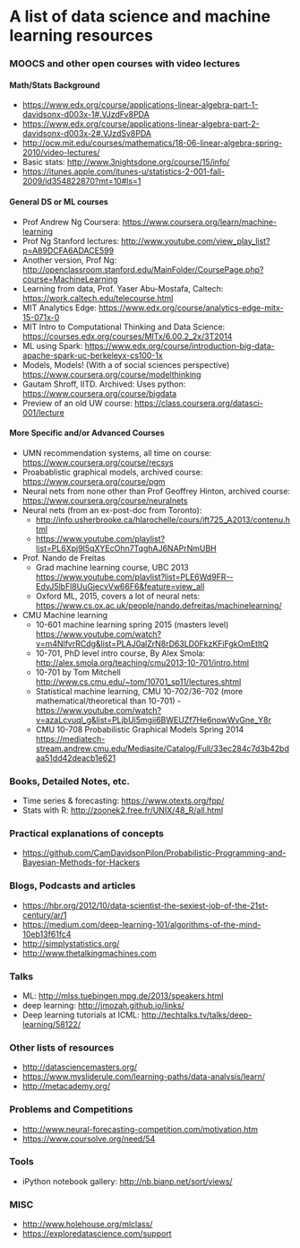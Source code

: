 # A list of data science and machine learning resources

### MOOCS and other open courses with video lectures
  
#### Math/Stats Background
* https://www.edx.org/course/applications-linear-algebra-part-1-davidsonx-d003x-1#.VJzdFv8PDA  
* https://www.edx.org/course/applications-linear-algebra-part-2-davidsonx-d003x-2#.VJzdSv8PDA  
* http://ocw.mit.edu/courses/mathematics/18-06-linear-algebra-spring-2010/video-lectures/  
* Basic stats: http://www.3nightsdone.org/course/15/info/  
* https://itunes.apple.com/itunes-u/statistics-2-001-fall-2009/id354822870?mt=10#ls=1  
  
#### General DS or ML courses
* Prof Andrew Ng Coursera: https://www.coursera.org/learn/machine-learning
* Prof Ng Stanford lectures: http://www.youtube.com/view_play_list?p=A89DCFA6ADACE599  
* Another version, Prof Ng: http://openclassroom.stanford.edu/MainFolder/CoursePage.php?course=MachineLearning
* Learning from data, Prof. Yaser Abu-Mostafa, Caltech: https://work.caltech.edu/telecourse.html
* MIT Analytics Edge: https://www.edx.org/course/analytics-edge-mitx-15-071x-0  
* MIT Intro to Computational Thinking and Data Science: https://courses.edx.org/courses/MITx/6.00.2_2x/3T2014  
* ML using Spark: https://www.edx.org/course/introduction-big-data-apache-spark-uc-berkeleyx-cs100-1x  
* Models, Models! (With a of social sciences perspective) https://www.coursera.org/course/modelthinking  
* Gautam Shroff, IITD. Archived: Uses python: https://www.coursera.org/course/bigdata   
* Preview of an old UW course: https://class.coursera.org/datasci-001/lecture  
  
#### More Specific and/or Advanced Courses
* UMN recommendation systems, all time on course: https://www.coursera.org/course/recsys  
* Proabablistic graphical models, archived course: https://www.coursera.org/course/pgm  
* Neural nets from none other than Prof Geoffrey Hinton, archived course: https://www.coursera.org/course/neuralnets
* Neural nets (from an ex-post-doc from Toronto):  
  * http://info.usherbrooke.ca/hlarochelle/cours/ift725_A2013/contenu.html  
  * https://www.youtube.com/playlist?list=PL6Xpj9I5qXYEcOhn7TqghAJ6NAPrNmUBH  
* Prof. Nando de Freitas
  * Grad machine learning course, UBC 2013 https://www.youtube.com/playlist?list=PLE6Wd9FR--EdyJ5lbFl8UuGjecvVw66F6&feature=view_all  
  * Oxford ML, 2015, covers a lot of neural nets: https://www.cs.ox.ac.uk/people/nando.defreitas/machinelearning/  
* CMU Machine learning  
  * 10-601 machine learning spring 2015 (masters level) https://www.youtube.com/watch?v=m4NlfvrRCdg&list=PLAJ0alZrN8rD63LD0FkzKFiFgkOmEtltQ  
  * 10-701, PhD level intro course, By Alex Smola: http://alex.smola.org/teaching/cmu2013-10-701/intro.html  
  * 10-701 by Tom Mitchell http://www.cs.cmu.edu/~tom/10701_sp11/lectures.shtml  
  * Statistical machine learning, CMU 10-702/36-702 (more mathematical/theoretical than 10-701) - https://www.youtube.com/watch?v=azaLcvuql_g&list=PLjbUi5mgii6BWEUZf7He6nowWvGne_Y8r  
  * CMU 10-708 Probabilistic Graphical Models Spring 2014  https://mediatech-stream.andrew.cmu.edu/Mediasite/Catalog/Full/33ec284c7d3b42bdaa51dd42deacb1e621  
  
### Books, Detailed Notes, etc.
* Time series & forecasting: https://www.otexts.org/fpp/
* Stats with R: http://zoonek2.free.fr/UNIX/48_R/all.html

### Practical explanations of concepts
* https://github.com/CamDavidsonPilon/Probabilistic-Programming-and-Bayesian-Methods-for-Hackers

### Blogs, Podcasts and articles
* https://hbr.org/2012/10/data-scientist-the-sexiest-job-of-the-21st-century/ar/1
* https://medium.com/deep-learning-101/algorithms-of-the-mind-10eb13f61fc4
* http://simplystatistics.org/
* http://www.thetalkingmachines.com

### Talks
* ML: http://mlss.tuebingen.mpg.de/2013/speakers.html
* deep learning: http://jmozah.github.io/links/
* Deep learning tutorials at ICML: http://techtalks.tv/talks/deep-learning/58122/  

### Other lists of resources
* http://datasciencemasters.org/
* https://www.mysliderule.com/learning-paths/data-analysis/learn/
* http://metacademy.org/

### Problems and Competitions
* http://www.neural-forecasting-competition.com/motivation.htm
* https://www.coursolve.org/need/54

### Tools
* iPython notebook gallery: http://nb.bianp.net/sort/views/

### MISC
* http://www.holehouse.org/mlclass/
* https://exploredatascience.com/support

